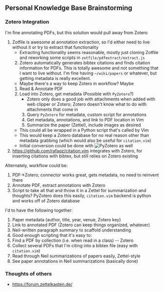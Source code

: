## Personal Knowledge Base Brainstorming
### Zotero Integration
I'm fine annotating PDFs, but this solution would pull away from Zotero
1. Zotfile is awesome at annotation extraction, so I'd either need to live
without it or try to extract that functionality
    * Extracting functionality seems reasonable, mostly just cloning
    Zotfile and reworking some scripts in `zotfile/pdfextract/extract.js`
    2. Zotero automatically generates bibtex citations and finds citation
    information for PDFs. This is totally awesome and not something that I
    want to live without. I'm fine having `~/wiki/papers` or whatever, but
    getting metadata is really excellent.
      * Maybe there's a way to keep Zotero in workflow? Maybe
      1. Read & Annotate PDF
      2. Load into Zotero, get metadata (Possible with `PyZotero`?)
          - Zotero only does a good job with attachments when added with web
          clipper or Zotero; Zotero doesn't know what to do with
          attachments that come in
          3. Query `PyZotero` for metadata, custom script for annotations
          4. Get metadata, annotations, and link to PDF location in Vim
          5. Summarize the paper (Zettel), include images as desired
      * This could all be wrapped in a Python script that's called by Vim
      * This would keep a Zotero database for no real reason other than
      metadata grabbing (which would also be useful for `citation.vim`)
      * Initial conversion could be done with
      ![PyZotero](https://github.com/urschrei/pyzotero) as well
3. https://github.com/rafaqz/citation.vim integrates with Zotero, for
    inserting citations with bibtex, but still relies on Zotero existing

Alternately, workflow could be:
1. PDF->Zotero; connector works great, gets metadata, no need to reinvent there
2. Annotate PDF, extract annotations with Zotero
3. Script to take all that and throw it in a Zettel for summarization and
   thoughts? PyZotero does this easily, `citation.vim` backend is python and
   works off of Zotero database

I'd to have the following together:
1. Paper metadata (author, title, year, venue, Zotero key)
2. Link to annotated PDF (Zotero can keep things organized, whatever)
3. Neil-written paragraph summary to scaffold understanding
4. Good enough scripting that it's easy to:
  1. Find a PDF by collection (i.e. when read in a class) -- Zotero
  2. Collect several PDFs that I'm citing into a bibtex file (easy with
     `citation.vim`)
  3. Read through Neil summarizations of papers easily, Zettel-style
  4. See paper annotations in Neil summarizations (basically done)

### Thoughts of others
* https://forum.zettelkasten.de/

